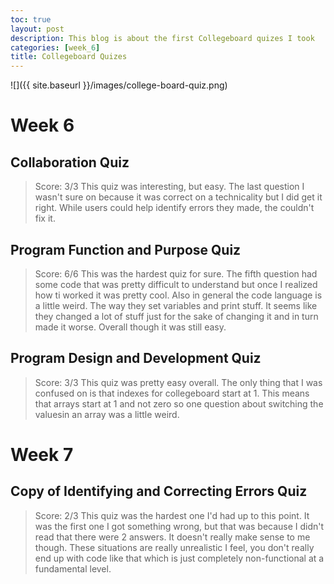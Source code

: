 ```yaml
---
toc: true
layout: post
description: This blog is about the first Collegeboard quizes I took
categories: [week_6]
title: Collegeboard Quizes
---
```


![]({{ site.baseurl }}/images/college-board-quiz.png)

# Week 6
## Collaboration Quiz
> Score: 3/3
This quiz was interesting, but easy. The last question I wasn't sure on because it was correct on a technicality but I did get it right. While users could help identify errors they made, the couldn't fix it.

## Program Function and Purpose Quiz
> Score: 6/6
This was the hardest quiz for sure. The fifth question had some code that was pretty difficult to understand but once I realized how ti worked it was pretty cool. Also in general the code language is a little weird. The way they set variables and print stuff. It seems like they changed a lot of stuff just for the sake of changing it and in turn made it worse. Overall though it was still easy. 

## Program Design and Development Quiz
> Score: 3/3
This quiz was pretty easy overall. The only thing that I was confused on is that indexes for collegeboard start at 1. This means that arrays start at 1 and not zero so one question about switching the valuesin an array was a little weird. 

# Week 7
## Copy of Identifying and Correcting Errors Quiz
> Score: 2/3
This quiz was the hardest one I'd had up to this point. It was the first one I got something wrong, but that was because I didn't read that there were 2 answers. It doesn't really make sense to me though. These situations are really unrealistic I feel, you don't really end up with code like that which is just completely non-functional at a fundamental level.